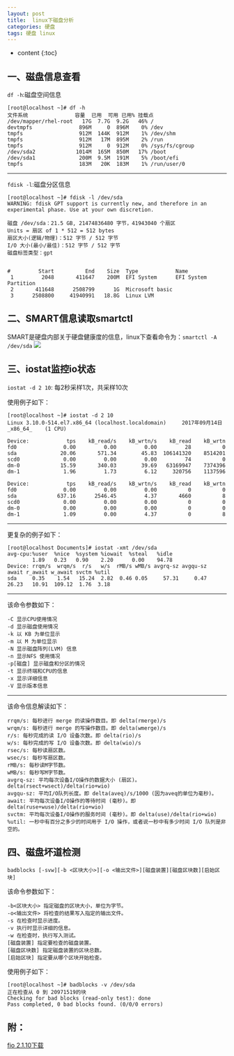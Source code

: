 ```yaml
---
layout: post
title:  linux下磁盘分析
categories: 硬盘
tags: 硬盘 linux
---
```


* content
{:toc}

## 一、磁盘信息查看

`df -h`:磁盘空间信息

```
[root@localhost ~]# df -h
文件系统               容量  已用  可用 已用% 挂载点
/dev/mapper/rhel-root   17G  7.7G  9.2G   46% /
devtmpfs               896M     0  896M    0% /dev
tmpfs                  912M  144K  912M    1% /dev/shm
tmpfs                  912M   17M  895M    2% /run
tmpfs                  912M     0  912M    0% /sys/fs/cgroup
/dev/sda2             1014M  165M  850M   17% /boot
/dev/sda1              200M  9.5M  191M    5% /boot/efi
tmpfs                  183M   20K  183M    1% /run/user/0
```
--------------------------------
`fdisk -l`:磁盘分区信息

```
[root@localhost ~]# fdisk -l /dev/sda
WARNING: fdisk GPT support is currently new, and therefore in an experimental phase. Use at your own discretion.

磁盘 /dev/sda：21.5 GB, 21474836480 字节，41943040 个扇区
Units = 扇区 of 1 * 512 = 512 bytes
扇区大小(逻辑/物理)：512 字节 / 512 字节
I/O 大小(最小/最佳)：512 字节 / 512 字节
磁盘标签类型：gpt


#         Start          End    Size  Type            Name
 1         2048       411647    200M  EFI System      EFI System Partition
 2       411648      2508799      1G  Microsoft basic 
 3      2508800     41940991   18.8G  Linux LVM   
```

## 二、SMART信息读取smartctl

SMART是硬盘内部关于硬盘健康度的信息，linux下查看命令为：`smartctl -A /dev/sda`
![](https://github.com/HarmonyHu/harmonyhu.github.io/raw/master/_posts/images/sata.jpg) 

## 三、iostat监控io状态

`iostat -d 2 10`: 每2秒采样1次，共采样10次

使用例子如下：  
```
[root@localhost ~]# iostat -d 2 10
Linux 3.10.0-514.el7.x86_64 (localhost.localdomain) 	2017年09月14日 	_x86_64_	(1 CPU)

Device:            tps    kB_read/s    kB_wrtn/s    kB_read    kB_wrtn
fd0               0.00         0.00         0.00         28          0
sda              20.06       571.34        45.83  106141320    8514201
scd0              0.00         0.00         0.00         74          0
dm-0             15.59       340.03        39.69   63169947    7374396
dm-1              1.96         1.73         6.12     320756    1137596

Device:            tps    kB_read/s    kB_wrtn/s    kB_read    kB_wrtn
fd0               0.00         0.00         0.00          0          0
sda             637.16      2546.45         4.37       4660          8
scd0              0.00         0.00         0.00          0          0
dm-0              0.00         0.00         0.00          0          0
dm-1              1.09         0.00         4.37          0          8
```
------------------------------------

更复杂的例子如下：  
```
[root@localhost Documents]# iostat -xmt /dev/sda
avg-cpu:%user  %nice  %system %iowait  %steal   %idle
        1.89   0.23   0.90    2.20      0.00    94.78
Device: rrqm/s  wrqm/s  r/s   w/s  rMB/s wMB/s avgrq-sz avgqu-sz  await r_await w_await svctm %util
sda     0.35    1.54   15.24  2.82  0.46 0.05     57.31     0.47  26.23   10.91  109.12  1.76  3.18
```
------------------------------------
该命令参数如下：  
```
-C 显示CPU使用情况
-d 显示磁盘使用情况
-k 以 KB 为单位显示
-m 以 M 为单位显示
-N 显示磁盘阵列(LVM) 信息
-n 显示NFS 使用情况
-p[磁盘] 显示磁盘和分区的情况
-t 显示终端和CPU的信息
-x 显示详细信息
-V 显示版本信息
```
-----------------------------------
该命令信息解读如下：  
```
rrqm/s: 每秒进行 merge 的读操作数目。即 delta(rmerge)/s
wrqm/s: 每秒进行 merge 的写操作数目。即 delta(wmerge)/s
r/s: 每秒完成的读 I/O 设备次数。即 delta(rio)/s
w/s: 每秒完成的写 I/O 设备次数。即 delta(wio)/s
rsec/s: 每秒读扇区数。
wsec/s: 每秒写扇区数。
rMB/s: 每秒读M字节数。
wMB/s: 每秒写M字节数。
avgrq-sz: 平均每次设备I/O操作的数据大小 (扇区)。delta(rsect+wsect)/delta(rio+wio)
avgqu-sz: 平均I/O队列长度。即 delta(aveq)/s/1000 (因为aveq的单位为毫秒)。
await: 平均每次设备I/O操作的等待时间 (毫秒)。即 delta(ruse+wuse)/delta(rio+wio)
svctm: 平均每次设备I/O操作的服务时间 (毫秒)。即 delta(use)/delta(rio+wio)
%util: 一秒中有百分之多少的时间用于 I/O 操作，或者说一秒中有多少时间 I/O 队列是非空的。
```
  
## 四、磁盘坏道检测

`badblocks [-svw][-b <区块大小>][-o <输出文件>][磁盘装置][磁盘区块数][启始区块]`  

该命令参数如下：  
```
-b<区块大小> 指定磁盘的区块大小，单位为字节。
-o<输出文件> 将检查的结果写入指定的输出文件。
-s 在检查时显示进度。
-v 执行时显示详细的信息。
-w 在检查时，执行写入测试。
[磁盘装置] 指定要检查的磁盘装置。
[磁盘区块数] 指定磁盘装置的区块总数。
[启始区块] 指定要从哪个区块开始检查。
```

使用例子如下：
```
[root@localhost ~]# badblocks -v /dev/sda
正在检查从 0 到 20971519的块
Checking for bad blocks (read-only test): done                                                 
Pass completed, 0 bad blocks found. (0/0/0 errors)
```

## 附：

[fio 2.1.10下载](https://github.com/HarmonyHu/harmonyhu.github.io/raw/master/_posts/other/fio-2.1.10.tar.gz) 